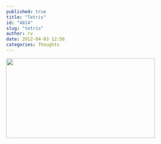```yaml
---
published: true
title: "Tetris"
id: "4814"
slug: "tetris"
author: rv
date: 2012-04-03 12:56
categories: Thoughts
---
```

<a href="https://s3.amazonaws.com/cfwblog/uploads/2012/04/31ehp.png"><img class="aligncenter size-medium wp-image-4815" title="31ehp" src="https://s3.amazonaws.com/cfwblog/uploads/2012/04/31ehp-400x215.png" alt="" width="400" height="215" /></a>